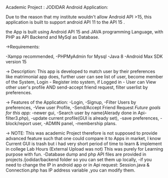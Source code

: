 Academic Project :
JODIDAR Android Application:

Due to the reason that my institute wouldn't allow Android API >15, 
this application is built to support android API 11 to the API 15 .

the App is built using Android API 15 and JAVA programming Language, with PHP as API Backend and MySql as Database.

->Requirements:

  -Xampp recommended,
  -PHPMyAdmin for Mysql
  -Java 8
  -Android Max SDK version 15
  
 -> Description:
      This app is developed to match user by their preferences like matrimonial app does, further user can see list of user,
      become member of the System, Login - Register into system,
       if Logged in - User can View other user's profile AND send-accept friend request, filter userlist by preferences.

-> Features of the Application:
  -Login,
  -Signup,
  -Filter Users by preferences,
  -View user Profile,
  -Send/Accept Friend Request
  *Future goals for this app:*
    -newer gui,
    -Search user by name(Alerady done in Api-filter3.php),
    -update current profile(GUI is already set),
    -save preferences,
    -block/report user,
    -ADMIN panel,
    -membership plans.
   
 -> NOTE: This was academic Project therefore is not supposed to provide advanced feature such that one could compare it to Apps in market,
          I know Current GUI is trash but i had very short period of time to learn & implement in college Lab Hours (External Upload was not)
          This was purely for Learning purpose with fun.
          -Database dump and php API files are provided in projects /jodidar/backend folder so you can set them up locally,
          -if you need to change the IP in android app or in Api request:
              Session.java & Connection.php has IP address variable ,you can modify them.
